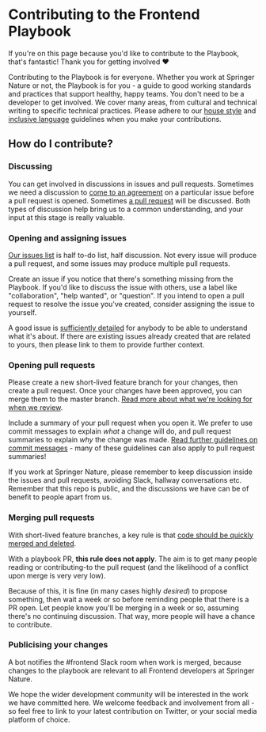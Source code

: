 # Contributing to the Frontend Playbook

If you're on this page because you'd like to contribute to the Playbook, that's fantastic! Thank you for getting involved ❤️

Contributing to the Playbook is for everyone. Whether you work at Springer Nature or not, the Playbook is for you - a guide to good working standards and practices that support healthy, happy teams. You don't need to be a developer to get involved. We cover many areas, from cultural and technical writing to specific technical practices. Please adhere to our [house style](writing/house-style.md) and [inclusive language](writing/inclusive-language.md) guidelines when you make your contributions. 

## How do I contribute?

### Discussing

You can get involved in discussions in issues and pull requests. Sometimes we need a discussion to [come to an agreement](https://github.com/springernature/frontend-playbook/issues/92) on a particular issue before a pull request is opened. Sometimes [a pull request](https://github.com/springernature/frontend-playbook/pull/87) will be discussed. Both types of discussion help bring us to a common understanding, and your input at this stage is really valuable. 

### Opening and assigning issues

[Our issues list](https://github.com/springernature/frontend/issues) is half to-do list, half discussion. Not every issue will produce a pull request, and some issues may produce multiple pull requests. 

Create an issue if you notice that there's something missing from the Playbook. If you'd like to discuss the issue with others, use a label like "collaboration", "help wanted", or "question". If you intend to open a pull request to resolve the issue you've created, consider assigning the issue to yourself. 

A good issue is [sufficiently detailed](https://github.com/springernature/frontend-playbook/issues/45) for anybody to be able to understand what it's about. If there are existing issues already created that are related to yours, then please link to them to provide further context. 

### Opening pull requests

Please create a new short-lived feature branch for your changes, then create a pull request. Once your changes have been approved, you can merge them to the master branch. [Read more about what we're looking for when we review](practices/code-review.md).

Include a summary of your pull request when you open it. We prefer to use commit messages to explain _what_ a change will do, and pull request summaries to explain _why_ the change was made. [Read further guidelines on commit messages](git/git.md) - many of these guidelines can also apply to pull request summaries!

If you work at Springer Nature, please remember to keep discussion inside the issues and pull requests, avoiding Slack, hallway conversations etc. Remember that this repo is public, and the discussions we have can be of benefit to people apart from us.

### Merging pull requests
With short-lived feature branches, a key rule is that [code should be quickly merged and deleted](https://trunkbaseddevelopment.com/short-lived-feature-branches/).

With a playbook PR, __this rule does not apply__. The aim is to get many people reading or contributing-to the pull request (and the likelihood of a conflict upon merge is very very low). 

Because of this, it is fine (in many cases highly _desired_) to propose something, then wait a week or so before reminding people that there is a PR open. Let people know you'll be merging in a week or so, assuming there's no continuing discussion. That way, more people will have a chance to contribute.

### Publicising your changes

A bot notifies the #frontend Slack room when work is merged, because changes to the playbook are relevant to all Frontend developers at Springer Nature.

We hope the wider development community will be interested in the work we have committed here. We welcome feedback and involvement from all - so feel free to link to your latest contribution on Twitter, or your social media platform of choice.
